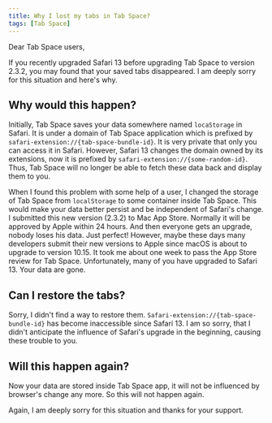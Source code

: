 ```yaml
---
title: Why I lost my tabs in Tab Space?
tags: [Tab Space]
---
```


Dear Tab Space users,

If you recently upgraded Safari 13 before upgrading Tab Space to version 2.3.2, you may found that your saved tabs disappeared. I am deeply sorry for this situation and here's why.

## Why would this happen?

Initially, Tab Space saves your data somewhere named `locaStorage` in Safari. It is under a domain of Tab Space application which is prefixed by `safari-extension://{tab-space-bundle-id}`. It is very private that only you can access it in Safari. However, Safari 13 changes the domain owned by its extensions, now it is prefixed by `safari-extension://{some-random-id}`. Thus, Tab Space will no longer be able to fetch these data back and display them to you.

When I found this problem with some help of a user, I changed the storage of Tab Space from `localStorage` to some container inside Tab Space. This would make your data better persist and be independent of Safari's change. I submitted this new version (2.3.2) to Mac App Store. Normally it will be approved by Apple within 24 hours. And then everyone gets an upgrade, nobody loses his data. Just perfect! However, maybe these days many developers submit their new versions to Apple since macOS is about to upgrade to version 10.15. It took me about one week to pass the App Store review for Tab Space. Unfortunately, many of you have upgraded to Safari 13. Your data are gone.

## Can I restore the tabs?

Sorry, I didn't find a way to restore them. `Safari-extension://{tab-space-bundle-id}` has become inaccessible since Safari 13. I am so sorry, that I didn't anticipate the influence of Safari's upgrade in the beginning, causing these trouble to you. 

## Will this happen again?

Now your data are stored inside Tab Space app, it will not be influenced by browser's change any more. So this will not happen again.

Again, I am deeply sorry for this situation and thanks for your support.
